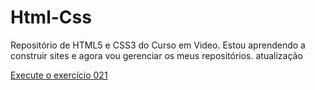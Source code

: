 # Html-Css
 Repositório de HTML5 e CSS3 do Curso em Video.
 Estou aprendendo a construir sites e agora vou gerenciar os meus repositórios. 
 atualização

<a href="https://bruno-assumpcao-motta.github.io/Html-Css/desafios/ex021/index.html">Execute o exercício 021</a>